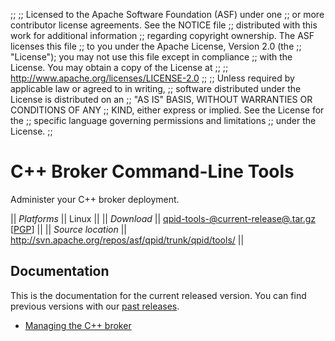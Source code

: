 ;;
;; Licensed to the Apache Software Foundation (ASF) under one
;; or more contributor license agreements.  See the NOTICE file
;; distributed with this work for additional information
;; regarding copyright ownership.  The ASF licenses this file
;; to you under the Apache License, Version 2.0 (the
;; "License"); you may not use this file except in compliance
;; with the License.  You may obtain a copy of the License at
;; 
;;   http://www.apache.org/licenses/LICENSE-2.0
;; 
;; Unless required by applicable law or agreed to in writing,
;; software distributed under the License is distributed on an
;; "AS IS" BASIS, WITHOUT WARRANTIES OR CONDITIONS OF ANY
;; KIND, either express or implied.  See the License for the
;; specific language governing permissions and limitations
;; under the License.
;;

# C++ Broker Command-Line Tools

Administer your C++ broker deployment.

  || *Platforms* || Linux ||
  || *Download* || [qpid-tools-@current-release@.tar.gz](http://www.apache.org/dyn/closer.cgi/qpid/@current-release@/qpid-tools-@current-release@.tar.gz) \[[PGP](http://www.apache.org/dist/qpid/@current-release@/qpid-tools-@current-release@.tar.gz.asc)] ||
  || *Source location* ||  <http://svn.apache.org/repos/asf/qpid/trunk/qpid/tools/> ||

## Documentation

This is the documentation for the current released version.  You can
find previous versions with our
[past releases](@site-url@/releases/index.html#past-releases).

 - [Managing the C++ broker](@current-release-url@/cpp-broker/book/index.html#section-Managing-CPP-Broker)
